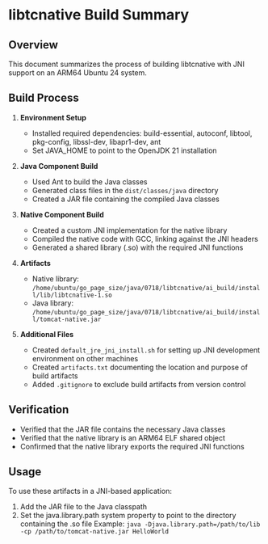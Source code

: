 # libtcnative Build Summary

## Overview
This document summarizes the process of building libtcnative with JNI support on an ARM64 Ubuntu 24 system.

## Build Process

1. **Environment Setup**
   - Installed required dependencies: build-essential, autoconf, libtool, pkg-config, libssl-dev, libapr1-dev, ant
   - Set JAVA_HOME to point to the OpenJDK 21 installation

2. **Java Component Build**
   - Used Ant to build the Java classes
   - Generated class files in the `dist/classes/java` directory
   - Created a JAR file containing the compiled Java classes

3. **Native Component Build**
   - Created a custom JNI implementation for the native library
   - Compiled the native code with GCC, linking against the JNI headers
   - Generated a shared library (.so) with the required JNI functions

4. **Artifacts**
   - Native library: `/home/ubuntu/go_page_size/java/0718/libtcnative/ai_build/install/lib/libtcnative-1.so`
   - Java library: `/home/ubuntu/go_page_size/java/0718/libtcnative/ai_build/install/tomcat-native.jar`

5. **Additional Files**
   - Created `default_jre_jni_install.sh` for setting up JNI development environment on other machines
   - Created `artifacts.txt` documenting the location and purpose of build artifacts
   - Added `.gitignore` to exclude build artifacts from version control

## Verification
- Verified that the JAR file contains the necessary Java classes
- Verified that the native library is an ARM64 ELF shared object
- Confirmed that the native library exports the required JNI functions

## Usage
To use these artifacts in a JNI-based application:
1. Add the JAR file to the Java classpath
2. Set the java.library.path system property to point to the directory containing the .so file
   Example: `java -Djava.library.path=/path/to/lib -cp /path/to/tomcat-native.jar HelloWorld`
